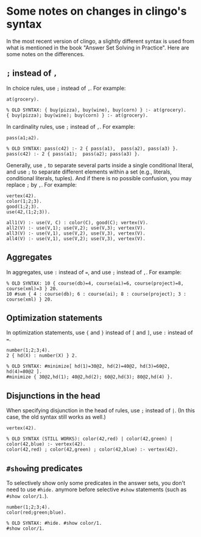 # Some notes on changes in clingo's syntax

In the most recent version of clingo, a slightly different syntax is used from what is mentioned in the book "Answer Set Solving in Practice". Here are some notes on the differences.

## `;` instead of `,`

In choice rules, use `;` instead of `,`.
For example:

```
at(grocery).

% OLD SYNTAX: { buy(pizza), buy(wine), buy(corn) } :- at(grocery).
{ buy(pizza); buy(wine); buy(corn) } :- at(grocery).
```

In cardinality rules, use `;` instead of `,`.
For example:

```
pass(a1;a2).

% OLD SYNTAX: pass(c42) :- 2 { pass(a1),  pass(a2), pass(a3) }.
pass(c42) :- 2 { pass(a1);  pass(a2); pass(a3) }.
```

Generally, use `,` to separate several parts inside a single conditional literal, and use `;` to separate different elements within a set (e.g., literals, conditional literals, tuples). And if there is no possible confusion, you may replace `;` by `,`.
For example:

```
vertex(42).
color(1;2;3).
good(1;2;3).
use(42,(1;2;3)).

all1(V) :- use(V, C) : color(C), good(C); vertex(V).
all2(V) :- use(V,1); use(V,2); use(V,3); vertex(V).
all3(V) :- use(V,1), use(V,2), use(V,3), vertex(V).
all4(V) :- use(V,1), use(V,2); use(V,3), vertex(V).
```

## Aggregates

In aggregates, use `:` instead of `=`, and use `;` instead of `,`.
For example:

```
% OLD SYNTAX: 10 { course(db)=4, course(ai)=6, course(project)=8, course(xml)=3 } 20.
10 #sum { 4 : course(db); 6 : course(ai); 8 : course(project); 3 : course(xml) } 20.
```

## Optimization statements

In optimization statements, use `{` and `}` instead of `[` and `]`, use `:` instead of `=`.

```
number(1;2;3;4).
2 { hd(X) : number(X) } 2.

% OLD SYNTAX: #minimize[ hd(1)=30@2, hd(2)=40@2, hd(3)=60@2, hd(4)=80@2 ].
#minimize { 30@2,hd(1); 40@2,hd(2); 60@2,hd(3); 80@2,hd(4) }.
```

## Disjunctions in the head

When specifying disjunction in the head of rules, use `;` instead of `|`.
(In this case, the old syntax still works as well.)

```
vertex(42).

% OLD SYNTAX (STILL WORKS): color(42,red) | color(42,green) | color(42,blue) :- vertex(42).
color(42,red) ; color(42,green) ; color(42,blue) :- vertex(42).
```

## `#show`ing predicates

To selectively show only some predicates in the answer sets, you don't need to use `#hide.` anymore before selective `#show` statements (such as `#show color/1.`).

```
number(1;2;3;4).
color(red;green;blue).

% OLD SYNTAX: #hide. #show color/1.
#show color/1.
```
